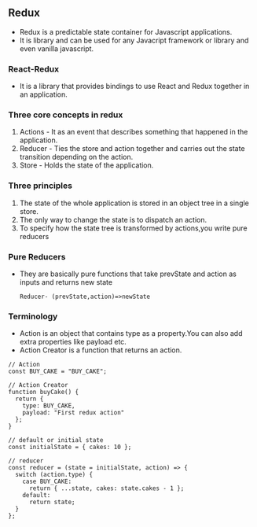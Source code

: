 ## Redux

- Redux is a predictable state container for Javascript applications.
- It is library and can be used for any Javacript framework or library and even vanilla javascript.

### React-Redux

- It is a library that provides bindings to use React and Redux together in an application.


### Three core concepts in redux

1. Actions - It as an event that describes something that happened in the application.
2. Reducer - Ties the store and action together and carries out the state transition depending on the action.
3. Store - Holds the state of the application.


### Three principles

1. The state of the whole application is stored in an object tree in a single store.
2. The only way to change the state is to dispatch an action.
3. To specify how the state tree is transformed by actions,you write pure reducers

### Pure Reducers

- They are basically pure functions that take prevState and action as inputs and returns new state

  ```
  Reducer- (prevState,action)=>newState
  ```
  
### Terminology

  - Action is an object that contains type as a property.You can also add extra properties like payload etc.
  - Action Creator is a function that returns an action.

```
// Action
const BUY_CAKE = "BUY_CAKE";

// Action Creator 
function buyCake() {
  return {
    type: BUY_CAKE,
    payload: "First redux action"
  };
}

// default or initial state
const initialState = { cakes: 10 };

// reducer
const reducer = (state = initialState, action) => {
  switch (action.type) {
    case BUY_CAKE:
      return { ...state, cakes: state.cakes - 1 };
    default:
      return state;
  }
};
```
